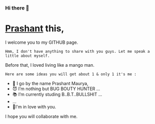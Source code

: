 ### Hi there 🫠
#  [Prashant](https://github.com/Prashant918) this,

<!--
**Prashant918/Prashant918** is a ✨ _special_ ✨ repository because its `README.md` (this file) appears on your GitHub profile. -->

I welcome you to my GITHUB page. 

	Hmm, I don't have anything to share with you guys. Let me speak a little about myself.

Before that, I loved living like a mango man. 

	Here are some ideas you will get about 1 & only 1 it's me :

- 👻 I go by the name Prashant Maurya, 
- 😈 I’m nothing but BUG BOUTY HUNTER ...
- 📚 I’m currently studing B..B.T..BULLSHIT ...
- ...
- 💝I'm in love with you. 

I hope you will collaborate with me.
